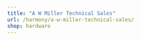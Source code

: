```yaml
---
title: "A W Miller Technical Sales"
url: /harmony/a-w-miller-technical-sales/
shop: hardware
---
```

